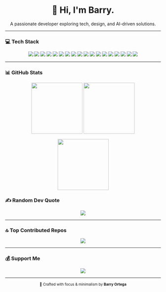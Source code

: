 <h1 align="center">👋 Hi, I'm Barry.</h1>
<p align="center">A passionate developer exploring tech, design, and AI-driven solutions.</p>

---

### 💻 Tech Stack
<p align="center">
  <img src="https://img.shields.io/badge/HTML5-0b0b0b?style=flat&logo=html5&logoColor=white"/>
  <img src="https://img.shields.io/badge/CSS3-0b0b0b?style=flat&logo=css3&logoColor=white"/>
  <img src="https://img.shields.io/badge/JavaScript-0b0b0b?style=flat&logo=javascript&logoColor=white"/>
  <img src="https://img.shields.io/badge/TypeScript-0b0b0b?style=flat&logo=typescript&logoColor=white"/>
  <img src="https://img.shields.io/badge/Python-0b0b0b?style=flat&logo=python&logoColor=white"/>
  <img src="https://img.shields.io/badge/Java-0b0b0b?style=flat&logo=openjdk&logoColor=white"/>
  <img src="https://img.shields.io/badge/PHP-0b0b0b?style=flat&logo=php&logoColor=white"/>
  <img src="https://img.shields.io/badge/React-0b0b0b?style=flat&logo=react&logoColor=white"/>
  <img src="https://img.shields.io/badge/Django-0b0b0b?style=flat&logo=django&logoColor=white"/>
  <img src="https://img.shields.io/badge/MySQL-0b0b0b?style=flat&logo=mysql&logoColor=white"/>
  <img src="https://img.shields.io/badge/MariaDB-0b0b0b?style=flat&logo=mariadb&logoColor=white"/>
  <img src="https://img.shields.io/badge/PostgreSQL-0b0b0b?style=flat&logo=postgresql&logoColor=white"/>
  <img src="https://img.shields.io/badge/Figma-0b0b0b?style=flat&logo=figma&logoColor=white"/>
  <img src="https://img.shields.io/badge/Photoshop-0b0b0b?style=flat&logo=adobephotoshop&logoColor=white"/>
  <img src="https://img.shields.io/badge/Arduino-0b0b0b?style=flat&logo=arduino&logoColor=white"/>
  <img src="https://img.shields.io/badge/Git-0b0b0b?style=flat&logo=git&logoColor=white"/>
  <img src="https://img.shields.io/badge/GitHub-0b0b0b?style=flat&logo=github&logoColor=white"/>
  <img src="https://img.shields.io/badge/PowerShell-0b0b0b?style=flat&logo=powershell&logoColor=white"/>
</p>

---

### 📊 GitHub Stats
<p align="center">
  <img src="https://github-readme-stats.vercel.app/api?username=barryillest&theme=graywhite&hide_border=true&include_all_commits=true&count_private=true" height="165"/>
  <img src="https://nirzak-streak-stats.vercel.app/?user=barryillest&theme=graywhite&hide_border=true" height="165"/>
</p>

<p align="center">
  <img src="https://github-readme-stats.vercel.app/api/top-langs/?username=barryillest&theme=graywhite&hide_border=true&include_all_commits=true&count_private=true&layout=compact" height="165"/>
</p>

### ✍️ Random Dev Quote
<p align="center">
  <img src="https://quotes-github-readme.vercel.app/api?type=horizontal&theme=dark"/>
</p>

---

### 🔝 Top Contributed Repos
<p align="center">
  <img src="https://github-contributor-stats.vercel.app/api?username=barryillest&limit=5&theme=graywhite&combine_all_yearly_contributions=true"/>
</p>

---

### 💰 Support Me
<p align="center">
  <a href="https://paypal.me/subtozhc">
    <img src="https://img.shields.io/badge/PayPal-0b0b0b?style=for-the-badge&logo=paypal&logoColor=white"/>
  </a>
</p>

---

<p align="center"><sub>🖤 Crafted with focus & minimalism by <b>Barry Ortega</b></sub></p>
